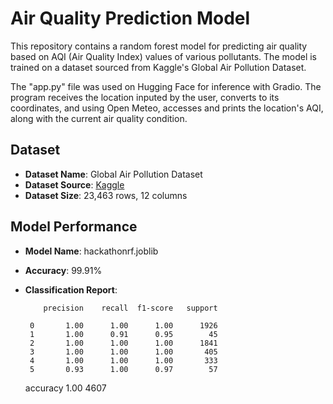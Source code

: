 # Air Quality Prediction Model

This repository contains a random forest model for predicting air quality based on AQI (Air Quality Index) values of various pollutants. The model is trained on a dataset sourced from Kaggle's Global Air Pollution Dataset.

The "app.py" file was used on Hugging Face for inference with Gradio. The program receives the location inputed by the user, converts to its coordinates, and using Open Meteo, accesses and prints the location's AQI, along with the current air quality condition.

## Dataset

- **Dataset Name**: Global Air Pollution Dataset
- **Dataset Source**: [Kaggle](https://www.kaggle.com/datasets/hasibalmuzdadid/global-air-pollution-dataset/)
- **Dataset Size**: 23,463 rows, 12 columns

## Model Performance

- **Model Name**: hackathonrf.joblib
- **Accuracy**: 99.91%
- **Classification Report**:

          precision    recall  f1-score   support

       0       1.00      1.00      1.00      1926
       1       1.00      0.91      0.95        45
       2       1.00      1.00      1.00      1841
       3       1.00      1.00      1.00       405
       4       1.00      1.00      1.00       333
       5       0.93      1.00      0.97        57

  accuracy                         1.00      4607
